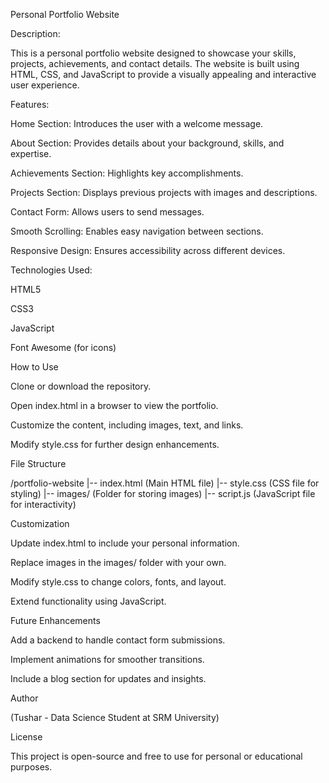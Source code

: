 Personal Portfolio Website

Description:

This is a personal portfolio website designed to showcase your skills, projects, achievements, and contact details. The website is built using HTML, CSS, and JavaScript to provide a visually appealing and interactive user experience.

Features:

Home Section: Introduces the user with a welcome message.

About Section: Provides details about your background, skills, and expertise.

Achievements Section: Highlights key accomplishments.

Projects Section: Displays previous projects with images and descriptions.

Contact Form: Allows users to send messages.

Smooth Scrolling: Enables easy navigation between sections.

Responsive Design: Ensures accessibility across different devices.

Technologies Used:

HTML5

CSS3

JavaScript

Font Awesome (for icons)

How to Use

Clone or download the repository.

Open index.html in a browser to view the portfolio.

Customize the content, including images, text, and links.

Modify style.css for further design enhancements.

File Structure

/portfolio-website
|-- index.html  (Main HTML file)
|-- style.css   (CSS file for styling)
|-- images/     (Folder for storing images)
|-- script.js   (JavaScript file for interactivity)

Customization

Update index.html to include your personal information.

Replace images in the images/ folder with your own.

Modify style.css to change colors, fonts, and layout.

Extend functionality using JavaScript.

Future Enhancements

Add a backend to handle contact form submissions.

Implement animations for smoother transitions.

Include a blog section for updates and insights.

Author

(Tushar - Data Science Student at SRM University)

License

This project is open-source and free to use for personal or educational purposes.
